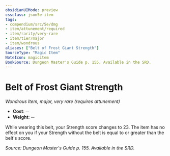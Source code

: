 ```yaml
---
obsidianUIMode: preview
cssclass: json5e-item
tags:
- compendium/src/5e/dmg
- item/attunement/required
- item/rarity/very-rare
- item/tier/major
- item/wondrous
aliases: ["Belt of Frost Giant Strength"]
SourceType: "Magic Item"
NoteIcon: magicitem
BookSource: Dungeon Master's Guide p. 155. Available in the SRD.
---
```

# Belt of Frost Giant Strength
*Wondrous Item, major, very rare (requires attunement)*  

- **Cost**: ⏤
- **Weight**: ⏤

While wearing this belt, your Strength score changes to 23. The item has no effect on you if your Strength without the belt is equal to or greater than the belt's score.

*Source: Dungeon Master's Guide p. 155. Available in the SRD.*